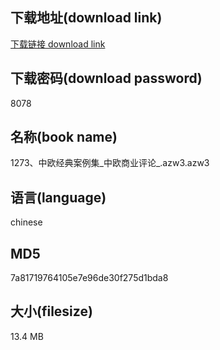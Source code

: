 ## 下载地址(download link)
[下载链接 download link](https://voluble-croquembouche-d321dc.netlify.app/?s=1273%E3%80%81%E4%B8%AD%E6%AC%A7%E7%BB%8F%E5%85%B8%E6%A1%88%E4%BE%8B%E9%9B%86_%E4%B8%AD%E6%AC%A7%E5%95%86%E4%B8%9A%E8%AF%84%E8%AE%BA_.azw3)

## 下载密码(download password)
8078

## 名称(book name)
1273、中欧经典案例集_中欧商业评论_.azw3.azw3

## 语言(language)
chinese

## MD5
7a81719764105e7e96de30f275d1bda8

## 大小(filesize)
13.4 MB
